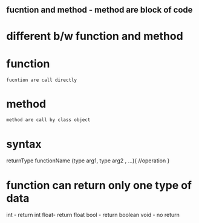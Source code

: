## fucntion and method -  method are block of code 

# different b/w function and method 

# function 
    fucntion are call directly 

# method 
    method are call by class object


# syntax

returnType functionName (type arg1, type arg2 , ...){
    //operation
}

# function can return only one type of data 

int - return int
float- return float
bool - return boolean 
void - no return
